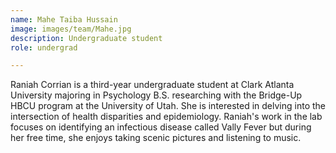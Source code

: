 ```yaml
---
name: Mahe Taiba Hussain
image: images/team/Mahe.jpg
description: Undergraduate student
role: undergrad

---
```

Raniah Corrian is a third-year undergraduate student at Clark Atlanta University majoring in Psychology B.S.  researching with the Bridge-Up HBCU program at the University of Utah. She is interested in delving into the intersection of health disparities and epidemiology. Raniah's work in the lab focuses on identifying an infectious disease called Vally Fever but during her free time, she enjoys taking scenic pictures and listening to music. 